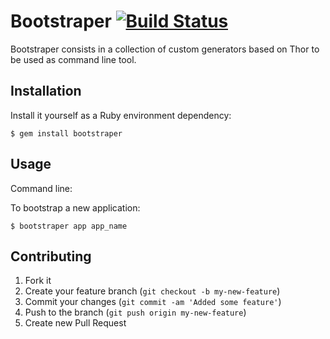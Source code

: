 # Bootstraper [![Build Status](https://secure.travis-ci.org/zertico/bootstraper.png)](http://travis-ci.org/zertico/bootstraper)

Bootstraper consists in a collection of custom generators based on Thor to be used as command line tool.

## Installation

Install it yourself as a Ruby environment dependency:

    $ gem install bootstraper

## Usage

Command line:

To bootstrap a new application:

    $ bootstraper app app_name

## Contributing

1. Fork it
2. Create your feature branch (`git checkout -b my-new-feature`)
3. Commit your changes (`git commit -am 'Added some feature'`)
4. Push to the branch (`git push origin my-new-feature`)
5. Create new Pull Request
